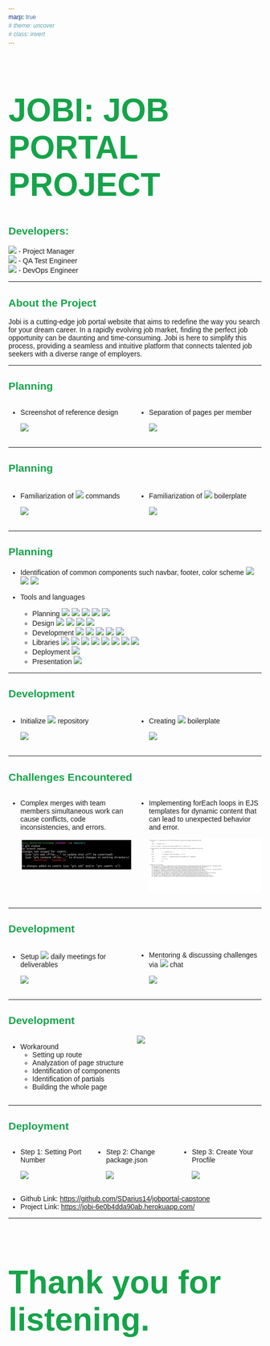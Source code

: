 ```yaml
---
marp: true
# theme: uncover
# class: invert
---
```


<style>
    @import url('https://fonts.googleapis.com/css2?family=DM+Sans:opsz,wght@9..40,100;9..40,200;9..40,300;9..40,400;9..40,500;9..40,600;9..40,700;9..40,800;9..40,900;9..40,1000&display=swap');

    * {
        font-family: "DM Sans", sans-serif;
    }

    h1 {
        font-size: 64px;
        font-weight: 900;
        color: #16a34a;
    }

    h2 {
        color: #16a34a;
        font-weight: 700;
    }

    .planning {
        display: grid;
        grid-template-columns: repeat(2, minmax(0, 1fr));
        gap: 0.5rem;
    }

    .deployment {
        display: grid;
        grid-template-columns: repeat(3, minmax(0, 1fr));
        gap: 0.5rem;
    }
</style>

<!-- ![bg right](https://picsum.photos/720?image=1)
![bg](https://picsum.photos/720?image=20) -->

<h1>JOBI: JOB PORTAL PROJECT</h1>

<h2>Developers:</h2>

<a href="https://github.com/SDarius14"><img src="https://img.shields.io/badge/dariushernandez-%23121011.svg?&style=for-the-badge&logo=github&logoColor=white"></a> - Project Manager </br> <a href="https://github.com/emailjohnthomascaballero"><img src="https://img.shields.io/badge/johncaballero-%23121011.svg?&style=for-the-badge&logo=github&logoColor=white"></a> - QA Test Engineer </br> <a href="https://github.com/jebsonubaldo"><img src="https://img.shields.io/badge/jebsonubaldo-%23121011.svg?&style=for-the-badge&logo=github&logoColor=white"></a> - DevOps Engineer

--- 

<h2>About the Project</h2>

Jobi is a cutting-edge job portal website that aims to redefine the way you search for your dream career. In a rapidly evolving job market, finding the perfect job opportunity can be daunting and time-consuming. Jobi is here to simplify this process, providing a seamless and intuitive platform that connects talented job seekers with a diverse range of employers.


---

<h2>Planning</h2>

<div class="planning">
<div>

* Screenshot of reference design

    <img src="./public/assets/presentation/inspiration_design.png" class="steps">

</div>
<div>

* Separation of pages per member

    <img src="./public/assets/presentation/notion.png" class="steps">

</div>
</div>

---

<h2>Planning</h2>

<div class="planning">
<div>

* Familiarization of <img src="https://img.shields.io/badge/git%20-%23F05032.svg?&style=for-the-badge&logo=git&logoColor=white"/> commands

    <img src="./public/assets/presentation/git.png" class="steps">

</div>
<div>

* Familiarization of <img src="https://img.shields.io/badge/EJS%20-%23E74C3C.svg?&style=for-the-badge&logo=EJS&logoColor=white"> boilerplate

    <img src="./public/assets/presentation/workaround.png" class="steps">

</div>
</div>

---
<h2>Planning</h2>

* Identification of common components such navbar, footer, color scheme <a href=""><img src="https://img.shields.io/badge/Primary%20Color-%2314532d-14532d"></a> <a href=""><img src="https://img.shields.io/badge/Secondary%20Color-%2316a34a-16a34a"></a> <a href=""><img src="https://img.shields.io/badge/Accent%20Color-%23d2f34c-d2f34c"></a>

* Tools and languages
    - Planning <img src="https://img.shields.io/badge/Notion-000000?style=for-the-badge&logo=notion&logoColor=white"> <img src="https://img.shields.io/badge/Discord-7289DA?style=for-the-badge&logo=discord&logoColor=white"> <img src="https://img.shields.io/badge/git%20-%23F05032.svg?&style=for-the-badge&logo=git&logoColor=white"/> <img src="https://img.shields.io/badge/GitHub-181717?style=for-the-badge&logo=github&logoColor=white"/> <img src="https://img.shields.io/badge/Excalidraw%20-%23FFDC00.svg?&style=for-the-badge&logo=Excalidraw&logoColor=black"/>
    - Design <img src="https://img.shields.io/badge/figma-%23F24E1E.svg?style=for-the-badge&logo=figma&logoColor=white"> <img src="https://img.shields.io/badge/Envato%20Elements-00AEF0?style=for-the-badge&logo=envato&logoColor=white)](https://elements.envato.com/"> <img src="https://img.shields.io/badge/Google%20Fonts%20-%234285F4.svg?&style=for-the-badge&logo=Google%20Fonts&logoColor=white"> <img src="https://img.shields.io/badge/Unsplash%20-%2316a34a.svg?&style=for-the-badge&logo=Unsplash&logoColor=white">
    - Development <img src="https://img.shields.io/badge/Visual%20Studio-5C2D91?style=for-the-badge&logo=visual-studio"> <img src="https://img.shields.io/badge/html5-%23E34F26.svg?style=for-the-badge&logo=html5&logoColor=white"> <img src="https://img.shields.io/badge/css3-%231572B6.svg?style=for-the-badge&logo=css3&logoColor=white"> <img src="https://img.shields.io/badge/javascript%20-%23323330.svg?&style=for-the-badge&logo=javascript&logoColor=%23F7DF1E"> <img src="https://img.shields.io/badge/Embedded_Javascript%20-%23E74C3C.svg?&style=for-the-badge&logo=EJS&logoColor=white">
    - Libraries <img src="https://img.shields.io/badge/tailwind%20css%20-%2338B2AC.svg?&style=for-the-badge&logo=tailwind-css&logoColor=white"> <img src="https://img.shields.io/badge/node.js%20-%23008CC1.svg?&style=for-the-badge&logo=node.js&logoColor=white"> <img src="https://img.shields.io/badge/Express.js-47A248?style=for-the-badge&logo=express&logoColor=white"> <img src="https://img.shields.io/badge/Particle.js%20-%23007BFF.svg?&style=for-the-badge&logo=particle.js&logoColor=white"> <img src="https://img.shields.io/badge/Chart.js%20-%23FF6384.svg?&style=for-the-badge&logo=chart.js&logoColor=white"> <img src="https://img.shields.io/badge/Swiper.js%20-%23FF4500.svg?&style=for-the-badge&logo=Swiper.js&logoColor=white"> <img src="https://img.shields.io/badge/Alpine.js%20-%238BC34A.svg?&style=for-the-badge&logo=Alpine.js&logoColor=white"> <img src="https://img.shields.io/badge/ScrollReveal%20-%230A0A0A.svg?&style=for-the-badge&logo=ScrollReveal&logoColor=white"> 
    - Deployment <img src="https://img.shields.io/badge/Heroku%20-%23430098.svg?&style=for-the-badge&logo=heroku&logoColor=white"> 
    - Presentation <img src="https://img.shields.io/badge/Marp%20-%23007ACC.svg?&style=for-the-badge&logo=Marp&logoColor=white"> 
---

<h2>Development</h2>

<div class="planning">
<div>

* Initialize <img src="https://img.shields.io/badge/GitHub-181717?style=for-the-badge&logo=github&logoColor=white"/> repository

    <img src="./public/assets/presentation/github.png" class="steps">

</div>
<div>

* Creating <img src="https://img.shields.io/badge/Embedded_Javascript%20-%23E74C3C.svg?&style=for-the-badge&logo=EJS&logoColor=white"> boilerplate
    
    <img src="./public/assets/presentation/workaround.png" class="steps">

</div>
</div>

---
<h2>Challenges Encountered</h2>

<div class="planning">
<div>

* Complex merges with team members simultaneous work can cause conflicts, code inconsistencies, and errors.

    <img src="./public/assets/presentation/challenge_1.jfif" class="steps">

</div>
<div>

* Implementing forEach loops in EJS templates for dynamic content that can lead to unexpected behavior and error.

    <img src="./public/assets/presentation/challenge_2.png" class="steps">

</div>
</div>

---

<h2>Development</h2>

<div class="planning">
<div>

* Setup <img src="https://img.shields.io/badge/Discord-7289DA?style=for-the-badge&logo=discord&logoColor=white">  daily meetings for deliverables

    <img src="./public/assets/presentation/discord_1.png" class="steps">

</div>
<div>

* Mentoring & discussing challenges via <img src="https://img.shields.io/badge/Discord-7289DA?style=for-the-badge&logo=discord&logoColor=white"> chat
    
    <img src="./public/assets/presentation/discord_2.png" class="steps">

</div>
</div>

---

<h2>Development</h2>

<div class="planning">
<div>

* Workaround
    * Setting up route
    * Analyzation of page structure
    * Identification of components
    * Identification of partials
    * Building the whole page

</div>
<div>

<img src="./public/assets/presentation/workaround.png" class="steps">

</div>
</div>
  
---
## Deployment

<!-- ###### Using <img src="https://img.shields.io/badge/Heroku%20-%23430098.svg?&style=for-the-badge&logo=heroku&logoColor=white">  for deployment -->

<div class="deployment">
<div>

* Step 1: Setting Port Number

    <img src="./public/assets/presentation/step_1.png" class="steps">

</div>
<div>

* Step 2: Change package.json

    <img src="./public/assets/presentation/step_2.png" class="steps">

</div>
<div>

* Step 3: Create Your Procfile

    <img src="./public/assets/presentation/step_3.png" class="steps">

</div>
</div>

* Github Link: https://github.com/SDarius14/jobportal-capstone
* Project Link: https://jobi-6e0b4dda90ab.herokuapp.com/

---

# Thank you for listening.
